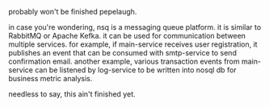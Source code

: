 probably won't be finished pepelaugh.

in case you're wondering, nsq is a messaging queue platform. it is similar to RabbitMQ or Apache Kefka. it can be used for communication between multiple services. for example, if main-service receives user registration, it publishes an event that can be consumed with smtp-service to send confirmation email. another example, various transaction events from main-service can be listened by log-service to be written into nosql db for business metric analysis.

needless to say, this ain't finished yet.
